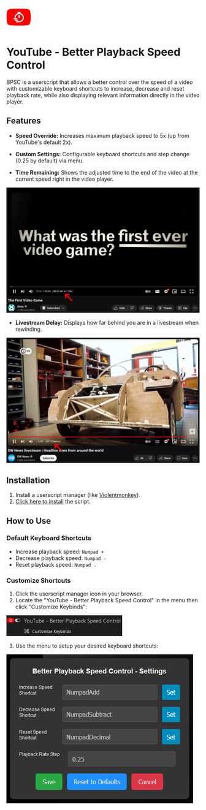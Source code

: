 ![](img/icon.png)
# YouTube - Better Playback Speed Control

BPSC is a userscript that allows a better control over the speed of a video with customizable keyboard shortcuts to increase, decrease and reset playback rate, while also displaying relevant information directly in the video player.

## Features

- **Speed Override:** Increases maximum playback speed to 5x (up from YouTube's default 2x).

- **Custom Settings:** Configurable keyboard shortcuts and step change (0.25 by default) via menu.

- **Time Remaining:** Shows the adjusted time to the end of the video at the current speed right in the video player.

![](img/preview_1.jpg)

- **Livestream Delay:** Displays how far behind you are in a livestream when rewinding.

![](img/preview_2.jpg)


## Installation

1. Install a userscript manager (like [Violentmonkey](https://violentmonkey.github.io/get-it/)).
2. [Click here to install](https://github.com/WesternFreak/YouTube-Better-Playback-Speed-Control/raw/main/yt-bpsc.user.js) the script.

## How to Use

### Default Keyboard Shortcuts

- Increase playback speed: `Numpad +`
- Decrease playback speed: `Numpad -`
- Reset playback speed: `Numpad .`

### Customize Shortcuts

1. Click the userscript manager icon in your browser.
2. Locate the "YouTube - Better Playback Speed Control" in the menu then click "Customize Keybinds":
   
![](img/screenshot_1.png)

3. Use the menu to setup your desired keyboard shortcuts:
 
![](img/screenshot_2.png)
